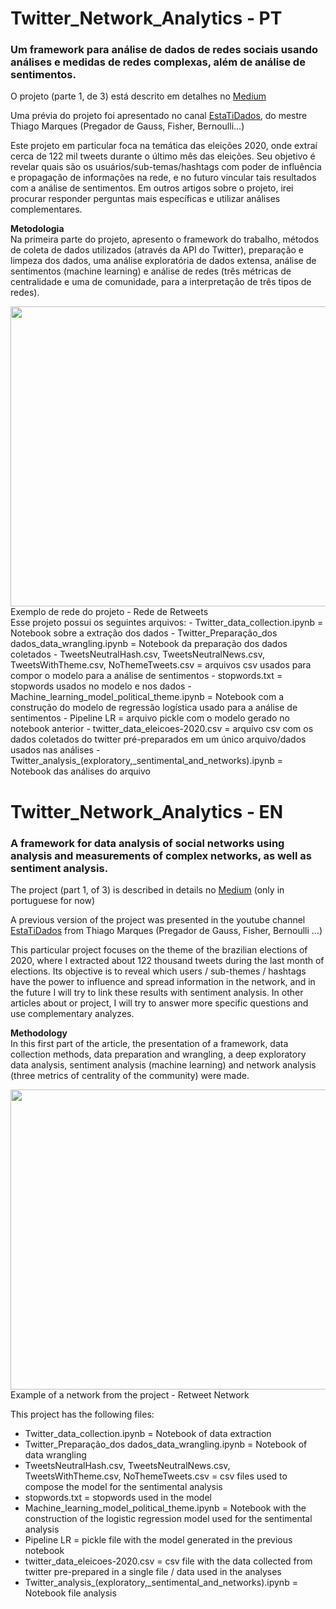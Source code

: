 # Twitter_Network_Analytics - PT
### Um framework para análise de dados de redes sociais usando análises e medidas de redes complexas, além de análise de sentimentos.

O projeto (parte 1, de 3) está descrito em detalhes no [Medium](https://felipe-marcel-neves.medium.com/twitter-network-analytics-fcb01272e2fd)

Uma prévia do projeto foi apresentado no canal [EstaTiDados](https://www.youtube.com/watch?v=jAl-GvLnAiw&t=1s), do mestre Thiago Marques (Pregador de Gauss, Fisher, Bernoulli...)

Este projeto em particular foca na temática das eleições 2020, onde extraí cerca de 122 mil tweets durante o último mês das eleições. Seu objetivo é revelar quais são os usuários/sub-temas/hashtags com poder de influência e propagação de informações na rede, e no futuro vincular tais resultados com a análise de sentimentos. Em outros artigos sobre o projeto, irei procurar responder perguntas mais específicas e utilizar análises complementares.

**Metodologia** 
<br /> 
Na primeira parte do projeto, apresento o framework do trabalho, métodos de coleta de dados utilizados (através da API do Twitter), preparação e limpeza dos dados, uma análise exploratória de dados extensa, análise de sentimentos (machine learning) e análise de redes (três métricas de centralidade e uma de comunidade, para a interpretação de três tipos de redes).

<img src="https://miro.medium.com/max/1163/1*sr5O0iNHzajHfn4DgTXL1w.gif" width="640" height="480">
Exemplo de rede do projeto - Rede de Retweets 
<br />
Esse projeto possui os seguintes arquivos: 
- Twitter_data_collection.ipynb = Notebook sobre a extração dos dados
- Twitter_Preparação_dos dados_data_wrangling.ipynb = Notebook da preparação dos dados coletados
- TweetsNeutralHash.csv, TweetsNeutralNews.csv, TweetsWithTheme.csv, NoThemeTweets.csv =  arquivos csv usados para compor o modelo para a análise de sentimentos
- stopwords.txt =  stopwords usados no modelo e nos dados
- Machine_learning_model_political_theme.ipynb = Notebook com a construção do modelo de regressão logística usado para a análise de sentimentos
- Pipeline LR = arquivo pickle com o modelo gerado no notebook anterior
- twitter_data_eleicoes-2020.csv = arquivo csv com os dados coletados do twitter pré-preparados em um único arquivo/dados usados nas análises
- Twitter_analysis_(exploratory,_sentimental_and_networks).ipynb = Notebook das análises do arquivo  

# Twitter_Network_Analytics - EN
### A framework for data analysis of social networks using analysis and measurements of complex networks, as well as sentiment analysis. 

The project (part 1, of 3) is described in details no [Medium](https://felipe-marcel-neves.medium.com/twitter-network-analytics-fcb01272e2fd) (only in portuguese for now)

A previous version of the project was presented in the youtube channel [EstaTiDados](https://www.youtube.com/watch?v=jAl-GvLnAiw&t=1s) from Thiago Marques (Pregador de Gauss, Fisher, Bernoulli ...)

This particular project focuses on the theme of the brazilian elections of 2020, where I extracted about 122 thousand tweets during the last month of elections. Its objective is to reveal which users / sub-themes / hashtags have the power to influence and spread information in the network, and in the future I will try to link these results with sentiment analysis. In other articles about or project, I will try to answer more specific questions and use complementary analyzes.

**Methodology** 
<br /> 
In this first part of the article, the presentation of a framework, data collection methods, data preparation and wrangling, a deep exploratory data analysis, sentiment analysis (machine learning) and network analysis (three metrics of centrality of the community) were made.

<img src="https://miro.medium.com/max/1163/1*sr5O0iNHzajHfn4DgTXL1w.gif" width="640" height="480">
Example of a network from the project - Retweet Network
<br />

This project has the following files:
- Twitter_data_collection.ipynb = Notebook of data extraction
- Twitter_Preparação_dos dados_data_wrangling.ipynb = Notebook of data wrangling
- TweetsNeutralHash.csv, TweetsNeutralNews.csv, TweetsWithTheme.csv, NoThemeTweets.csv = csv files used to compose the model for the sentimental analysis
- stopwords.txt =  stopwords used in the model 
- Machine_learning_model_political_theme.ipynb = Notebook with the construction of the logistic regression model used for the sentimental analysis 
- Pipeline LR = pickle file with the model generated in the previous notebook
- twitter_data_eleicoes-2020.csv = csv file with the data collected from twitter pre-prepared in a single file / data used in the analyses 
- Twitter_analysis_(exploratory,_sentimental_and_networks).ipynb = Notebook file analysis 

